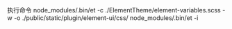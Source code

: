 执行命令
node_modules/.bin/et -c ./ElementTheme/element-variables.scss -w -o ./public/static/plugin/element-ui/css/
node_modules/.bin/et -i